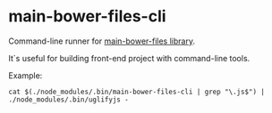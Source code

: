 # main-bower-files-cli

Command-line runner for [main-bower-files library](https://github.com/ck86/main-bower-files).

It`s useful for building front-end project with command-line tools.

Example:

    cat $(./node_modules/.bin/main-bower-files-cli | grep "\.js$") | ./node_modules/.bin/uglifyjs -

